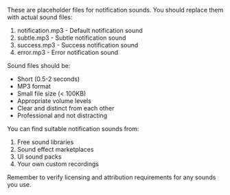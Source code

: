 These are placeholder files for notification sounds. You should replace them with actual sound files:

1. notification.mp3 - Default notification sound
2. subtle.mp3 - Subtle notification sound
3. success.mp3 - Success notification sound
4. error.mp3 - Error notification sound

Sound files should be:
- Short (0.5-2 seconds)
- MP3 format
- Small file size (< 100KB)
- Appropriate volume levels
- Clear and distinct from each other
- Professional and not distracting

You can find suitable notification sounds from:
1. Free sound libraries
2. Sound effect marketplaces
3. UI sound packs
4. Your own custom recordings

Remember to verify licensing and attribution requirements for any sounds you use.
